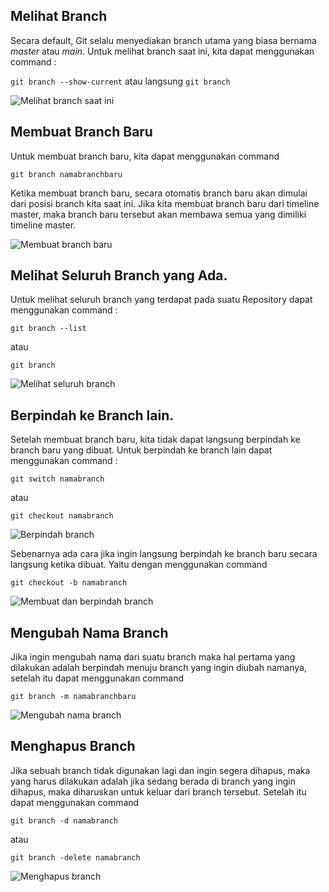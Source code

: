 ## Melihat Branch
Secara default, Git selalu menyediakan branch utama yang biasa bernama *master* atau *main*. Untuk melihat branch saat ini, kita dapat menggunakan command :

```git branch --show-current``` atau langsung ```git branch```

![Melihat branch saat ini](../../image/3.2-melihat-branch.png)

## Membuat Branch Baru
Untuk membuat branch baru, kita dapat menggunakan command 
``` 
git branch namabranchbaru
```
Ketika membuat branch baru, secara otomatis branch baru akan dimulai dari posisi branch kita saat ini. Jika kita membuat branch baru dari timeline master, maka branch baru tersebut akan membawa semua yang dimiliki timeline master.

![Membuat branch baru](../../image/3.2-membuat-branch.png)

## Melihat Seluruh Branch yang Ada.
Untuk melihat seluruh branch yang terdapat pada suatu Repository dapat menggunakan command :
```
git branch --list
```
atau
```
git branch 
```
![Melihat seluruh branch](../../image/3.2-melihat-seluruh-branch.png)

## Berpindah ke Branch lain.
Setelah membuat branch baru, kita tidak dapat langsung berpindah ke branch baru yang dibuat. Untuk berpindah ke branch lain dapat menggunakan command :
```
git switch namabranch
```
atau
```
git checkout namabranch
```
![Berpindah branch](../../image/3.2-berpindah-branch.png)

Sebenarnya ada cara jika ingin langsung berpindah ke branch baru secara langsung ketika dibuat. Yaitu dengan menggunakan command 
```
git checkout -b namabranch
```
![Membuat dan berpindah branch](../../image/3.2-membuat-berpindah-branch.png)

## Mengubah Nama Branch
Jika ingin mengubah nama dari suatu branch maka hal pertama yang dilakukan adalah berpindah menuju branch yang ingin diubah namanya, setelah itu dapat menggunakan command
```
git branch -m namabranchbaru
```
![Mengubah nama branch](../../image/3.2-rename-branch.png)

## Menghapus Branch
Jika sebuah branch tidak digunakan lagi dan ingin segera dihapus, maka yang harus dilakukan adalah jika sedang berada di branch yang ingin dihapus, maka diharuskan untuk keluar dari branch tersebut. Setelah itu dapat menggunakan command 
```
git branch -d namabranch
```
atau
```
git branch -delete namabranch
```
![Menghapus branch](../../image/3.2-delete-branch.png)
